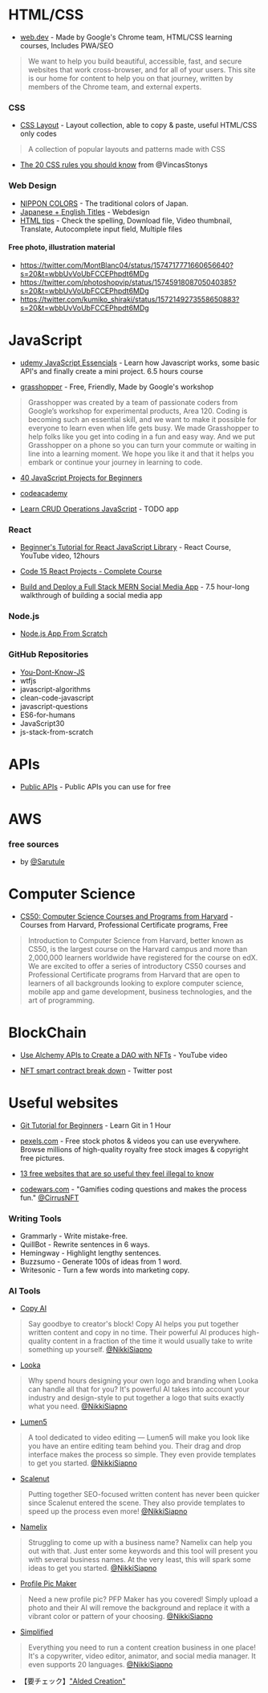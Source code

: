 # HTML/CSS
- [web.dev](https://web.dev/) - Made by Google's Chrome team, HTML/CSS learning courses, Includes PWA/SEO</li>
> We want to help you build beautiful, accessible, fast, and secure websites that work cross-browser, and for all of your users. This site is our home for content to help you on that journey, written by members of the Chrome team, and external experts.

### CSS
- [CSS Layout](https://csslayout.io/) - Layout collection, able to copy & paste, useful HTML/CSS only codes
> A collection of popular layouts and patterns made with CSS

- [The 20 CSS rules you should know](https://twitter.com/VincasStonys/status/1577551954137743360?s=20&t=wbbUvVoUbFCCEPhpdt6MDg) from @VincasStonys

### Web Design
- [NIPPON COLORS](https://nipponcolors.com/) - The traditional colors of Japan.
- [Japanese + English Titles](https://twitter.com/naikiwebdesign/status/1576401216510521345?s=20&t=wbbUvVoUbFCCEPhpdt6MDg) - Webdesign
- [HTML tips](https://twitter.com/Prathkum/status/1575915119170797571?s=20&t=wbbUvVoUbFCCEPhpdt6MDg) - Check the spelling, Download file, Video thumbnail, Translate, Autocomplete input field, Multiple files

#### Free photo, illustration material
- https://twitter.com/MontBlanc04/status/1574717771660656640?s=20&t=wbbUvVoUbFCCEPhpdt6MDg
- https://twitter.com/photoshopvip/status/1574591808705040385?s=20&t=wbbUvVoUbFCCEPhpdt6MDg
- https://twitter.com/kumiko_shiraki/status/1572149273558650883?s=20&t=wbbUvVoUbFCCEPhpdt6MDg

# JavaScript
- [udemy JavaScript Essencials](https://www.udemy.com/course/javascript-essentials/) - Learn how Javascript works, some basic API's and finally create a mini project. 6.5 hours course

- [grasshopper](https://grasshopper.app/) - Free, Friendly, Made by Google's workshop
> Grasshopper was created by a team of passionate coders from Google’s workshop for experimental products, Area 120. Coding is becoming such an essential skill, and we want to make it possible for everyone to learn even when life gets busy. We made Grasshopper to help folks like you get into coding in a fun and easy way. And we put Grasshopper on a phone so you can turn your commute or waiting in line into a learning moment. We hope you like it and that it helps you embark or continue your journey in learning to code.

- [40 JavaScript Projects for Beginners](https://www.freecodecamp.org/news/javascript-projects-for-beginners)

- [codeacademy](https://www.codecademy.com/catalog/language/javascript)

- [Learn CRUD Operations JavaScript](https://www.freecodecamp.org/news/learn-crud-operations-in-javascript-by-building-todo-app/) - TODO app

### React
- [Beginner's Tutorial for React JavaScript Library](https://www.youtube.com/watch?v=bMknfKXIFA8) - React Course, YouTube video, 12hours

- [Code 15 React Projects - Complete Course](https://www.youtube.com/watch?v=a_7Z7C_JCyo)

- [Build and Deploy a Full Stack MERN Social Media App](https://www.youtube.com/watch?v=VsUzmlZfYNg&t=3s) - 7.5 hour-long walkthrough of building a social media app

### Node.js
- [Node.js App From Scratch](https://www.youtube.com/watch?v=SBvmnHTQIPY)

### GitHub Repositories
- [You-Dont-Know-JS](https://github.com/getify/You-Dont-Know-JS)
- wtfjs
- javascript-algorithms
- clean-code-javascript
- javascript-questions
- ES6-for-humans
- JavaScript30
- js-stack-from-scratch

# APIs
- [Public APIs](https://github.com/toddmotto/public-apis/) - Public APIs you can use for free

# AWS
### free sources
- by [@Sarutule](https://twitter.com/Sarutule/status/1577583326117904384?s=20&t=wbbUvVoUbFCCEPhpdt6MDg)

# Computer Science
- [CS50: Computer Science Courses and Programs from Harvard](https://www.edx.org/cs50) - Courses from Harvard, Professional Certificate programs, Free
> Introduction to Computer Science from Harvard, better known as CS50, is the largest course on the Harvard campus and more than 2,000,000 learners worldwide have registered for the course on edX. We are excited to offer a series of introductory CS50 courses and Professional Certificate programs from Harvard that are open to learners of all backgrounds looking to explore computer science, mobile app and game development, business technologies, and the art of programming.

# BlockChain
- [Use Alchemy APIs to Create a DAO with NFTs](https://www.youtube.com/watch?v=5EpTaqefQ6o) - YouTube video

- [NFT smart contract break down](https://twitter.com/0xCygaar/status/1585071495646425089?s=20&t=wbbUvVoUbFCCEPhpdt6MDg) - Twitter post

# Useful websites
- [Git Tutorial for Beginners](https://www.youtube.com/watch?v=8JJ101D3knE) - Learn Git in 1 Hour

- [pexels.com](https://www.pexels.com/) - Free stock photos & videos you can use everywhere. Browse millions of high-quality royalty free stock images & copyright free pictures.

- [13 free websites that are so useful they feel illegal to know](https://twitter.com/stepanhlinka/status/1575100268278079490?s=20&t=wbbUvVoUbFCCEPhpdt6MDg)

- [codewars.com](https://www.codewars.com/) - "Gamifies coding questions and makes the process fun." [@CirrusNFT](https://twitter.com/CirrusNFT/status/1574421106886266880?s=20&t=wbbUvVoUbFCCEPhpdt6MDg)

### Writing Tools
- Grammarly - Write mistake-free.
- QuillBot - Rewrite sentences in 6 ways.
- Hemingway - Highlight lengthy sentences.
- Buzzsumo - Generate 100s of ideas from 1 word.
- Writesonic - Turn a few words into marketing copy.

### AI Tools
- [Copy AI](https://www.copy.ai/)
> Say goodbye to creator's block! Copy AI helps you put together written content and copy in no time. Their powerful AI produces high-quality content in a fraction of the time it would usually take to write something up yourself. [@NikkiSiapno](https://twitter.com/NikkiSiapno)

- [Looka](https://looka.com/)
> Why spend hours designing your own logo and branding when Looka can handle all that for you? It's powerful AI takes into account your industry and design-style to put together a logo that suits exactly what you need. [@NikkiSiapno](https://twitter.com/NikkiSiapno)

- [Lumen5](https://lumen5.com/)
> A tool dedicated to video editing — Lumen5 will make you look like you have an entire editing team behind you. Their drag and drop interface makes the process so simple. They even provide templates to get you started. [@NikkiSiapno](https://twitter.com/NikkiSiapno)

- [Scalenut](https://www.scalenut.com/)
> Putting together SEO-focused written content has never been quicker since Scalenut entered the scene. They also provide templates to speed up the process even more! [@NikkiSiapno](https://twitter.com/NikkiSiapno)

- [Namelix](https://namelix.com/)
> Struggling to come up with a business name? Namelix can help you out with that. Just enter some keywords and this tool will present you with several business names. At the very least, this will spark some ideas to get you started. [@NikkiSiapno](https://twitter.com/NikkiSiapno)

- [Profile Pic Maker](https://pfpmaker.com/)
> Need a new profile pic? PFP Maker has you covered! Simply upload a photo and their AI will remove the background and replace it with a vibrant color or pattern of your choosing. [@NikkiSiapno](https://twitter.com/NikkiSiapno)

- [Simplified](https://simplified.com/)
> Everything you need to run a content creation business in one place! It's a copywriter, video editor, animator, and social media manager. It even supports 20 languages. [@NikkiSiapno](https://twitter.com/NikkiSiapno)

- 【要チェック】["AIded Creation"](https://twitter.com/daniel_eckler/status/1578038510761791488?s=20&t=wbbUvVoUbFCCEPhpdt6MDg)
